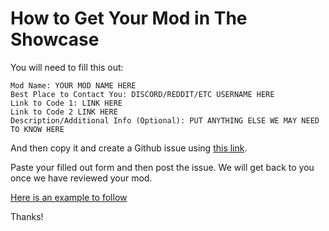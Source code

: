 # How to Get Your Mod in The Showcase

You will need to fill this out:

```
Mod Name: YOUR MOD NAME HERE
Best Place to Contact You: DISCORD/REDDIT/ETC USERNAME HERE
Link to Code 1: LINK HERE
Link to Code 2 LINK HERE
Description/Additional Info (Optional): PUT ANYTHING ELSE WE MAY NEED TO KNOW HERE
```

And then copy it and create a Github issue using [this link](https://github.com/campaign-trail-showcase/campaign-trail-showcase.github.io/issues/new/choose).

Paste your filled out form and then post the issue. We will get back to you once we have reviewed your mod.

[Here is an example to follow](https://github.com/campaign-trail-showcase/campaign-trail-showcase.github.io/issues/4)

Thanks!